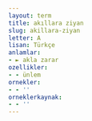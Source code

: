 ```yaml
---
layout: term
title: akıllara ziyan
slug: akillara-ziyan
letter: A
lisan: Türkçe
anlamlar:
- ► akla zarar
ozellikler:
- - ünlem
ornekler:
- - ''
orneklerkaynak:
- - ''
---
```

